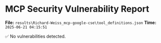 # MCP Security Vulnerability Report
**File:** `results\Richard-Weiss_mcp-google-cse\tool_definitions.json`
**Time:** `2025-06-21 04:15:51`

✅ No vulnerabilities detected.
